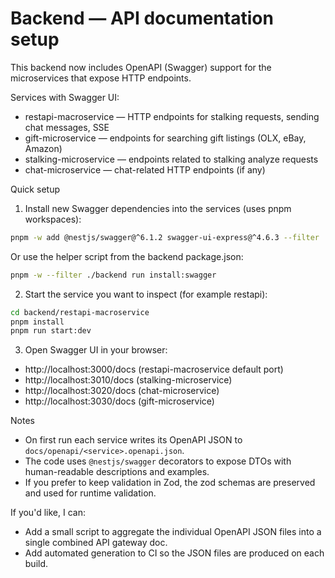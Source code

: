 # Backend — API documentation setup

This backend now includes OpenAPI (Swagger) support for the microservices that expose HTTP endpoints.

Services with Swagger UI:

- restapi-macroservice — HTTP endpoints for stalking requests, sending chat messages, SSE
- gift-microservice — endpoints for searching gift listings (OLX, eBay, Amazon)
- stalking-microservice — endpoints related to stalking analyze requests
- chat-microservice — chat-related HTTP endpoints (if any)

Quick setup

1. Install new Swagger dependencies into the services (uses pnpm workspaces):

```bash
pnpm -w add @nestjs/swagger@^6.1.2 swagger-ui-express@^4.6.3 --filter ./restapi-macroservice --filter ./stalking-microservice --filter ./gift-microservice --filter ./chat-microservice
```

Or use the helper script from the backend package.json:

```bash
pnpm -w --filter ./backend run install:swagger
```

2. Start the service you want to inspect (for example restapi):

```bash
cd backend/restapi-macroservice
pnpm install
pnpm run start:dev
```

3. Open Swagger UI in your browser:

- http://localhost:3000/docs (restapi-macroservice default port)
- http://localhost:3010/docs (stalking-microservice)
- http://localhost:3020/docs (chat-microservice)
- http://localhost:3030/docs (gift-microservice)

Notes

- On first run each service writes its OpenAPI JSON to `docs/openapi/<service>.openapi.json`.
- The code uses `@nestjs/swagger` decorators to expose DTOs with human-readable descriptions and examples.
- If you prefer to keep validation in Zod, the zod schemas are preserved and used for runtime validation.

If you'd like, I can:

- Add a small script to aggregate the individual OpenAPI JSON files into a single combined API gateway doc.
- Add automated generation to CI so the JSON files are produced on each build.
